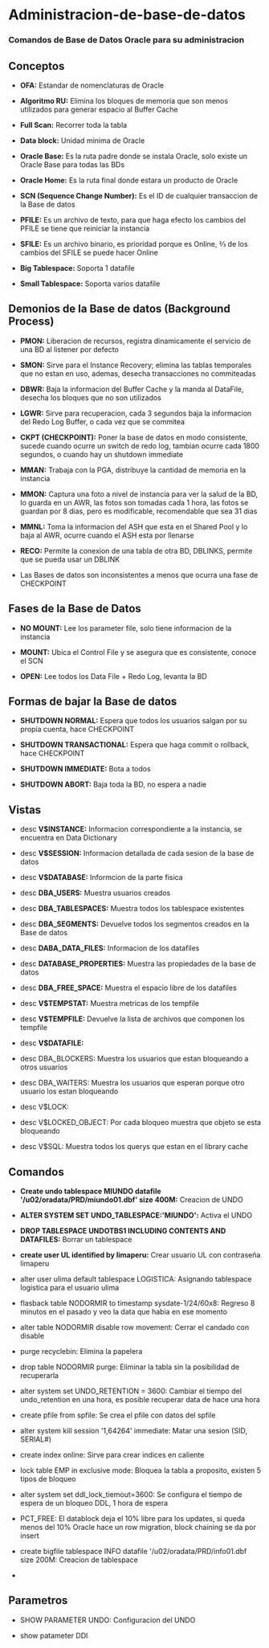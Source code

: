 # Administracion-de-base-de-datos

### Comandos de Base de Datos Oracle para su administracion



## Conceptos

- **OFA:** Estandar de nomenclaturas de Oracle

- **Algoritmo RU:** Elimina los bloques de memoria que son menos utilizados para generar espacio al Buffer Cache

- **Full Scan:** Recorrer toda la tabla

- **Data block:** Unidad minima de Oracle

- **Oracle Base:** Es la ruta padre donde se instala Oracle, solo existe un Oracle Base para todas las BDs

- **Oracle Home:** Es la ruta final donde estara un producto de Oracle

- **SCN (Sequence Change Number):** Es el ID de cualquier transaccion de la Base de datos

- **PFILE:** Es un archivo de texto, para que haga efecto los cambios del PFILE se tiene que reiniciar la instancia

- **SFILE:** Es un archivo binario, es prioridad porque es Online, ⅔ de los cambios del SFILE se puede hacer Online

- **Big Tablespace:** Soporta 1 datafile

- **Small Tablespace:** Soporta varios datafile



## Demonios de la Base de datos (Background Process)

- **PMON:** Liberacion de recursos, registra dinamicamente el servicio de una BD al listener por defecto

- **SMON:** Sirve para el Instance Recovery; elimina las tablas temporales que no estan en uso, ademas, desecha transacciones no commiteadas

- **DBWR:** Baja la informacion del Buffer Cache y la manda al DataFile, desecha los bloques que no son utilizados

- **LGWR:** Sirve para recuperacion, cada 3 segundos baja la informacion del Redo Log Buffer, o cada vez que se commitea

- **CKPT (CHECKPOINT):** Poner la base de datos en modo consistente, sucede cuando ocurre un switch de redo log, tambian ocurre cada 1800 segundos, o cuando hay un shutdown immediate

- **MMAN:** Trabaja con la PGA, distribuye la cantidad de memoria en la instancia

- **MMON:** Captura una foto a nivel de instancia para ver la salud de la BD, lo guarda en un AWR, las fotos son tomadas cada 1 hora, las fotos se guardan por 8 dias, pero es modificable, recomendable que sea 31 dias

- **MMNL:** Toma la informacion del ASH que esta en el Shared Pool y lo baja al AWR, ocurre cuando el ASH esta por llenarse

- **RECO:** Permite la conexion de una tabla de otra BD, DBLINKS, permite que se pueda usar un DBLINK

- Las Bases de datos son inconsistentes a menos que ocurra una fase de CHECKPOINT


## Fases de la Base de Datos

* **NO MOUNT:** Lee los parameter file, solo tiene informacion de la instancia

* **MOUNT:** Ubica el Control File y se asegura que es consistente, conoce el SCN

* **OPEN:** Lee todos los Data File + Redo Log, levanta la BD 


## Formas de bajar la Base de datos

* **SHUTDOWN NORMAL:** Espera que todos los usuarios salgan por su propia cuenta, hace CHECKPOINT

* **SHUTDOWN TRANSACTIONAL:** Espera que haga commit o rollback, hace CHECKPOINT

* **SHUTDOWN IMMEDIATE:** Bota a todos

* **SHUTDOWN ABORT:** Baja toda la BD, no espera a nadie


## Vistas

- desc **V$INSTANCE:** Informacion correspondiente a la instancia, se encuentra en Data Dictionary

- desc **V$SESSION:** Informacion detallada de cada sesion de la base de datos

- desc **V$DATABASE:** Informcion de la parte fisica

- desc **DBA_USERS:** Muestra usuarios creados

- desc **DBA_TABLESPACES:** Muestra todos los tablespace existentes

- desc **DBA_SEGMENTS:** Devuelve todos los segmentos creados en la Base de datos

- desc **DABA_DATA_FILES:** Informacion de los datafiles

- desc **DATABASE_PROPERTIES:** Muestra las propiedades de la base de datos

- desc **DBA_FREE_SPACE:** Muestra el espacio libre de los datafiles

- desc **V$TEMPSTAT:** Muestra metricas de los tempfile

- desc **V$TEMPFILE:** Devuelve la lista de archivos que componen los tempfile

- desc **V$DATAFILE:** 

- desc DBA_BLOCKERS: Muestra los usuarios que estan bloqueando a otros usuarios

- desc DBA_WAITERS: Muestra los usuarios que esperan porque otro usuario los estan bloqueando

- desc V$LOCK:

- desc V$LOCKED_OBJECT: Por cada bloqueo muestra que objeto se esta bloqueando

- desc V$SQL: Muestra todos los querys que estan en el library cache








## Comandos

- **Create undo tablespace MIUNDO datafile '/u02/oradata/PRD/miundo01.dbf' size 400M:** Creacion de UNDO

- **ALTER SYSTEM SET UNDO_TABLESPACE:'MIUNDO':** Activa el UNDO

- **DROP TABLESPACE UNDOTBS1 INCLUDING CONTENTS AND DATAFILES:** Borrar un tablespace

- **create user UL identified by limaperu:** Crear usuario UL con contraseña limaperu

- alter user ulima default tablespace LOGISTICA: Asignando tablespace logistica para el usuario ulima

- flasback table NODORMIR to timestamp sysdate-1/24/60x8: Regreso 8 minutos en el pasado y veo la data que habia en ese momento

- alter table NODORMIR disable row movement: Cerrar el candado con disable

- purge recyclebin: Elimina la papelera

- drop table NODORMIR purge: Eliminar la tabla sin la posibilidad de recuperarla

- alter system set UNDO_RETENTION = 3600: Cambiar el tiempo del undo_retention en una hora, es posible recuperar data de hace una hora

- create pfile from spfile: Se crea el pfile con datos del spfile

- alter system kill session '1,64264' immediate: Matar una sesion (SID, SERIAL#)

- create index online: Sirve para crear indices en caliente

- lock table EMP in exclusive mode: Bloquea la tabla a proposito, existen 5 tipos de bloqueo

- alter system set ddl_lock_tiemout=3600: Se configura el tiempo de espera de un bloqueo DDL, 1 hora de espera

- PCT_FREE: El datablock deja el 10% libre para los updates, si queda menos del 10% Oracle hace un row migration, block chaining se da por insert

- create bigfile tablespace INFO datafile '/u02/oradata/PRD/info01.dbf size 200M: Creacion de tablespace

- 



## Parametros

- SHOW PARAMETER UNDO: Configuracion del UNDO

- show patameter DDl 









